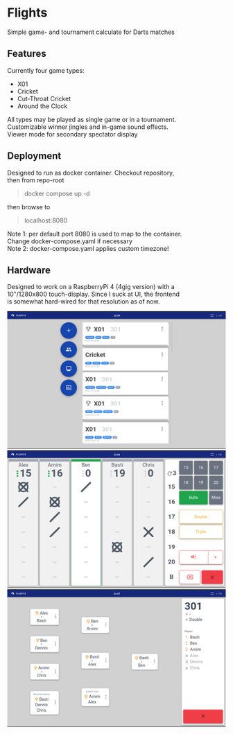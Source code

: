 # Flights
Simple game- and tournament calculate for Darts matches

## Features

Currently four game types:
- X01
- Cricket
- Cut-Throat Cricket
- Around the Clock

All types may be played as single game or in a tournament.  
Customizable winner jingles and in-game sound effects.  
Viewer mode for secondary spectator display

## Deployment

Designed to run as docker container. Checkout repository,  
then from repo-root
> docker compose up -d  

then browse to  

>localhost:8080

Note 1: per default port 8080 is used to map to the container.  
Change docker-compose.yaml if necessary  
Note 2: docker-compose.yaml applies custom timezone!  

## Hardware
Designed to work on a RaspberryPi 4 (4gig version) with a  
10"/1280x800 touch-display. Since I suck at UI, the frontend  
is somewhat hard-wired for that resolution as of now.

<img src="pics/main.png" alt="main" width="600"/>
<img src="pics/game.png" alt="game" width="600"/>
<img src="pics/trnmnt.png" alt="tournament" width="600"/>